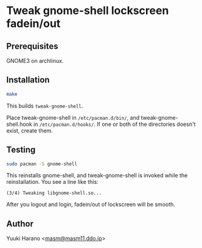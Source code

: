 # Tweak gnome-shell lockscreen fadein/out

## Prerequisites

GNOME3 on archlinux.

## Installation

```sh
make
```

This builds `tweak-gnome-shell`.

Place tweak-gnome-shell in `/etc/pacman.d/bin/`, and tweak-gnome-shell.hook
in `/etc/pacman.d/hooks/`. If one or both of the directories doesn't exist,
create them.

## Testing

```sh
sudo pacman -S gnome-shell
```

This reinstalls gnome-shell, and tweak-gnome-shell is invoked while the reinstallation. You see a line like this:
```
(3/4) Tweaking libgnome-shell.so...
```

After you logout and login, fadein/out of lockscreen will be smooth.

## Author

Yuuki Harano &lt;masm@masm11.ddo.jp&gt;
